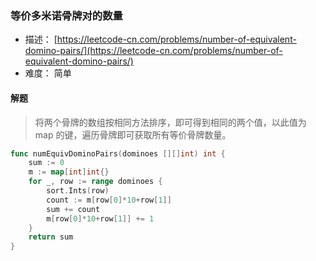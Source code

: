 ### 等价多米诺骨牌对的数量

- 描述： [https://leetcode-cn.com/problems/number-of-equivalent-domino-pairs/](https://leetcode-cn.com/problems/number-of-equivalent-domino-pairs/)
- 难度： 简单

#### 解题

> 将两个骨牌的数组按相同方法排序，即可得到相同的两个值，以此值为 map 的键，遍历骨牌即可获取所有等价骨牌数量。

```go
func numEquivDominoPairs(dominoes [][]int) int {
	sum := 0
	m := map[int]int{}
	for _, row := range dominoes {
		sort.Ints(row)
		count := m[row[0]*10+row[1]]
		sum += count
		m[row[0]*10+row[1]] += 1
	}
	return sum
}
```
